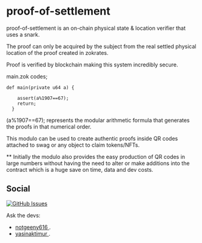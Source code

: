 # proof-of-settlement

proof-of-settlement is an on-chain physical state & location verifier that uses a snark.

The proof can only be acquired by the subject from the real settled physical location of the proof created in zokrates.

Proof is verified by blockchain making this system incredibly secure.

main.zok codes;


```shell
def main(private u64 a) {

    assert(a%1907==67);
    return;
  }
```

(a%1907==67); represents the modular arithmetic formula that generates the proofs in that numerical order.

This modulo can be used to create authentic proofs inside QR codes attached to swag or any object to claim tokens/NFTs.

** Initially the modulo also provides the easy production of QR codes in large numbers without having the need to alter or make additions into the contract which is a huge save on time, data and dev costs.


## Social

[![GitHub Issues](https://img.shields.io/badge/open%20issues-0-yellow.svg)](https://github.com/omgbbqhaxx/desearch/issues)

Ask the devs:

-  [notgeeny616 ](https://twitter.com/NotGeeny616).
-  [yasinaktimur ](https://twitter.com/yasinaktimur).
